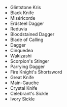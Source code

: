 - Glintstone Kris
- Black Knife
- Miséricorde
- Erdsteel Dagger
- Reduvia
- Bloodstained Dagger
- Blade of Calling
- Dagger
- Cinquedea
- Wakizashi
- Scorpion's Stinger
- Parrying Dagger
- Fire Knight's Shortsword
- Great Knife
- Main-Gauche
- Crystal Knife
- Celebrant's Sickle
- Ivory Sickle